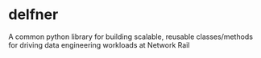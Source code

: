 # delfner

A common python library for building scalable, reusable classes/methods for driving data engineering workloads at Network Rail
